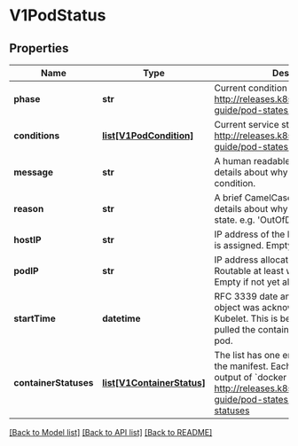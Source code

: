 # V1PodStatus

## Properties
Name | Type | Description | Notes
------------ | ------------- | ------------- | -------------
**phase** | **str** | Current condition of the pod. More info: http://releases.k8s.io/HEAD/docs/user-guide/pod-states.md#pod-phase | [optional] 
**conditions** | [**list[V1PodCondition]**](V1PodCondition.md) | Current service state of pod. More info: http://releases.k8s.io/HEAD/docs/user-guide/pod-states.md#pod-conditions | [optional] 
**message** | **str** | A human readable message indicating details about why the pod is in this condition. | [optional] 
**reason** | **str** | A brief CamelCase message indicating details about why the pod is in this state. e.g. &#39;OutOfDisk&#39; | [optional] 
**hostIP** | **str** | IP address of the host to which the pod is assigned. Empty if not yet scheduled. | [optional] 
**podIP** | **str** | IP address allocated to the pod. Routable at least within the cluster. Empty if not yet allocated. | [optional] 
**startTime** | **datetime** | RFC 3339 date and time at which the object was acknowledged by the Kubelet. This is before the Kubelet pulled the container image(s) for the pod. | [optional] 
**containerStatuses** | [**list[V1ContainerStatus]**](V1ContainerStatus.md) | The list has one entry per container in the manifest. Each entry is currently the output of &#x60;docker inspect&#x60;. More info: http://releases.k8s.io/HEAD/docs/user-guide/pod-states.md#container-statuses | [optional] 

[[Back to Model list]](../README.md#documentation-for-models) [[Back to API list]](../README.md#documentation-for-api-endpoints) [[Back to README]](../README.md)


